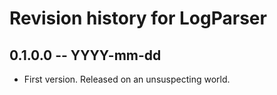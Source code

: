 # Revision history for LogParser

## 0.1.0.0 -- YYYY-mm-dd

* First version. Released on an unsuspecting world.
